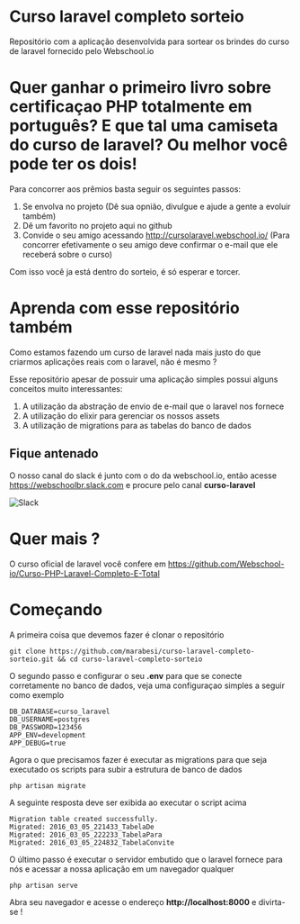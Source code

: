 # Curso laravel completo sorteio

Repositório com a aplicação desenvolvida para sortear os brindes do curso de laravel fornecido pelo Webschool.io

# Quer ganhar o primeiro livro sobre certificaçao PHP totalmente em português? E que tal uma camiseta do curso de laravel? Ou melhor você pode ter os dois!

Para concorrer aos prêmios basta seguir os seguintes passos:

1. Se envolva no projeto (Dê sua opnião, divulgue e ajude a gente a evoluir também)
2. Dê um favorito no projeto aqui no github
3. Convide o seu amigo acessando http://cursolaravel.webschool.io/ (Para concorrer efetivamente o seu amigo deve confirmar o e-mail que ele receberá sobre o curso)

Com isso você ja está dentro do sorteio, é só esperar e torcer.

# Aprenda com esse repositório também

Como estamos fazendo um curso de laravel nada mais justo do que criarmos aplicações reais com o laravel, não é mesmo ?

Esse repositório apesar de possuir uma aplicação simples possui alguns conceitos muito interessantes:

1. A utilização da abstração de envio de e-mail que o laravel nos fornece
2. A utilização do elixir para gerenciar os nossos assets
3. A utilização de migrations para as tabelas do banco de dados

## Fique antenado

O nosso canal do slack é junto com o do da webschool.io, então acesse https://webschoolbr.slack.com e procure pelo canal **curso-laravel**

![Slack](http://s12.postimg.org/ynqtaqpql/slack.png)

# Quer mais ?

O curso oficial de laravel você confere em https://github.com/Webschool-io/Curso-PHP-Laravel-Completo-E-Total

# Começando

A primeira coisa que devemos fazer é clonar o repositório

```
git clone https://github.com/marabesi/curso-laravel-completo-sorteio.git && cd curso-laravel-completo-sorteio
```

O segundo passo e configurar o seu **.env** para que se conecte corretamente no banco de dados, veja uma configuraçao simples a seguir como exemplo

```
DB_DATABASE=curso_laravel
DB_USERNAME=postgres
DB_PASSWORD=123456
APP_ENV=development
APP_DEBUG=true
```

Agora o que precisamos fazer é executar as migrations para que seja executado os scripts para subir a estrutura de banco de dados

```
php artisan migrate
```

A seguinte resposta deve ser exibida ao executar o script acima

```
Migration table created successfully.
Migrated: 2016_03_05_221433_TabelaDe
Migrated: 2016_03_05_222233_TabelaPara
Migrated: 2016_03_05_224832_TabelaConvite
```

O último passo é executar o servidor embutido que o laravel fornece para nós e acessar a nossa aplicação
em um navegador qualquer

```
php artisan serve
```

Abra seu navegador e acesse o endereço **http://localhost:8000** e divirta-se !